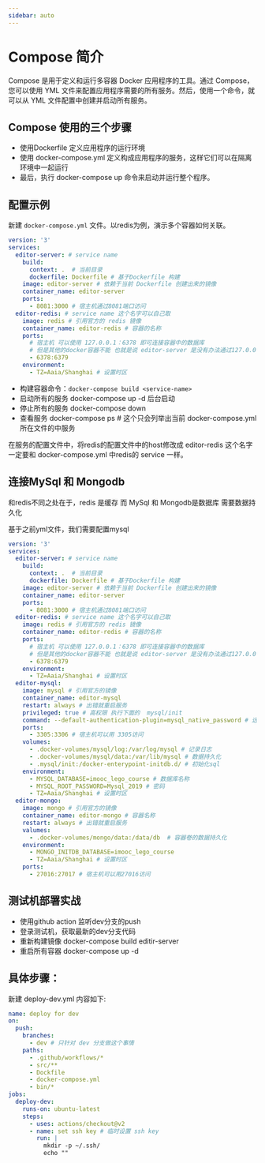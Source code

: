 ```yaml
---
sidebar: auto
---
```


# Compose 简介
Compose 是用于定义和运行多容器 Docker 应用程序的工具。通过 Compose，您可以使用 YML 文件来配置应用程序需要的所有服务。然后，使用一个命令，就可以从 YML 文件配置中创建并启动所有服务。

## Compose 使用的三个步骤
- 使用Dockerfile 定义应用程序的运行环境
- 使用 docker-compose.yml 定义构成应用程序的服务，这样它们可以在隔离环境中一起运行
- 最后，执行 docker-compose up 命令来启动并运行整个程序。

## 配置示例
新建 `docker-compose.yml` 文件。以redis为例，演示多个容器如何关联。

```yml
version: '3'
services:
  editor-server: # service name
    build:
      context: .  # 当前目录
      dockerfile: Dockerfile # 基于Dockerfile 构建
    image: editor-server # 依赖于当前 Dockerfile 创建出来的镜像
    container_name: editor-server
    ports:
      - 8081:3000 # 宿主机通过8081端口访问
  editor-redis: # service name 这个名字可以自己取
    image: redis # 引用官方的 redis 镜像
    container_name: editor-redis # 容器的名称
    ports: 
      # 宿主机 可以使用 127.0.0.1：6378 即可连接容器中的数据库  
      # 但是其他的docker容器不能 也就是说 editor-server 是没有办法通过127.0.0.1：6378访问的
      - 6378:6379
    environment:
      - TZ=Aaia/Shanghai # 设置时区 
```

- 构建容器命令：`docker-compose build <service-name>`
- 启动所有的服务 docker-compose up -d  后台启动
- 停止所有的服务 docker-compose down
- 查看服务 docker-compose ps # 这个只会列举出当前 docker-compose.yml 所在文件的中服务

在服务的配置文件中，将redis的配置文件中的host修改成 editor-redis 这个名字一定要和  docker-compose.yml 中redis的 service 一样。

## 连接MySql 和 Mongodb
和redis不同之处在于，redis 是缓存 而 MySql 和 Mongodb是数据库 需要数据持久化

基于之前yml文件，我们需要配置mysql

```yml
version: '3'
services:
  editor-server: # service name
    build:
      context: .  # 当前目录
      dockerfile: Dockerfile # 基于Dockerfile 构建
    image: editor-server # 依赖于当前 Dockerfile 创建出来的镜像
    container_name: editor-server
    ports:
      - 8081:3000 # 宿主机通过8081端口访问
  editor-redis: # service name 这个名字可以自己取
    image: redis # 引用官方的 redis 镜像
    container_name: editor-redis # 容器的名称
    ports: 
      # 宿主机 可以使用 127.0.0.1：6378 即可连接容器中的数据库  
      # 但是其他的docker容器不能 也就是说 editor-server 是没有办法通过127.0.0.1：6378访问的
      - 6378:6379
    environment:
      - TZ=Aaia/Shanghai # 设置时区 
  editor-mysql:
    image: mysql # 引用官方的镜像
    container_name: editor-mysql
    restart: always # 出错就重启服务
    privileged: true # 高权限 执行下面的  mysql/init
    command: --default-authentication-plugin=mysql_native_password # 远程访问
    ports:
      - 3305:3306 # 宿主机可以用 3305访问 
    volumes: 
      - .docker-volumes/mysql/log:/var/log/mysql # 记录日志
      - .docker-volumes/mysql/data:/var/lib/mysql # 数据持久化
      - .mysql/init:/docker-enterypoint-initdb.d/ # 初始化sql 
    environment:
      - MYSQL_DATABASE=imooc_lego_course # 数据库名称
      - MYSQL_ROOT_PASSWORD=Mysql_2019 # 密码
      - TZ=Aaia/Shanghai # 设置时区 
  editor-mongo:
    image: mongo # 引用官方的镜像
    container_name: editor-mongo # 容器名称
    restart: always # 出错就重启服务
    valumes: 
      - .docker-volumes/mongo/data:/data/db  # 容器卷的数据持久化
    environment:
      - MONGO_INITDB_DATABASE=imooc_lego_course
      - TZ=Aaia/Shanghai # 设置时区 
    ports:
      - 27016:27017 # 宿主机可以用27016访问 
```

## 测试机部署实战
- 使用github action 监听dev分支的push
- 登录测试机，获取最新的dev分支代码
- 重新构建镜像 docker-compose build editir-server
- 重启所有容器 docker-compose up -d

## 具体步骤：
新建 deploy-dev.yml 内容如下:
```yml
name: deploy for dev
on:
  push:
    branches:
      - dev # 只针对 dev 分支做这个事情
    paths:
      - .github/workflows/*
      - src/**
      - Dockfile
      - docker-compose.yml
      - bin/*
jobs:
  deploy-dev:
    runs-on: ubuntu-latest
    steps: 
      - uses: actions/checkout@v2
      - name: set ssh key # 临时设置 ssh key
        run: |
          mkdir -p ~/.ssh/
          echo ""
```








